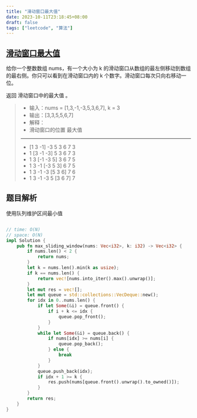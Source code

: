 ```yaml
---
title: "滑动窗口最大值"
date: 2023-10-11T23:18:45+08:00
draft: false
tags: ["leetcode", "算法"]
---
```


## [滑动窗口最大值](https://leetcode.cn/problems/sliding-window-maximum/description/)

给你一个整数数组 nums，有一个大小为 k 的滑动窗口从数组的最左侧移动到数组的最右侧。你只可以看到在滑动窗口内的 k 个数字。滑动窗口每次只向右移动一位。

返回 滑动窗口中的最大值 。

>- 输入：nums = [1,3,-1,-3,5,3,6,7], k = 3
>- 输出：[3,3,5,5,6,7]
>- 解释：
>- 滑动窗口的位置                最大值
>- --------------               -----
>- [1  3  -1] -3  5  3  6  7       3
>-  1 [3  -1  -3] 5  3  6  7       3
>-  1  3 [-1  -3  5] 3  6  7       5
>-  1  3  -1 [-3  5  3] 6  7       5
>-  1  3  -1  -3 [5  3  6] 7       6
>-  1  3  -1  -3  5 [3  6  7]      7


## 题目解析

使用队列维护区间最小值

```rust

// time: O(N)
// space: O(N)
impl Solution {
    pub fn max_sliding_window(nums: Vec<i32>, k: i32) -> Vec<i32> {
        if nums.len() < 2 {
            return nums;
        }
        let k = nums.len().min(k as usize);
        if k == nums.len() {
            return vec![nums.into_iter().max().unwrap()];
        }
        let mut res = vec![];
        let mut queue = std::collections::VecDeque::new();
        for idx in 0..nums.len() {
            if let Some(&i) = queue.front() {
                if i + k <= idx {
                    queue.pop_front();
                } 
            }
            while let Some(&i) = queue.back() {
                if nums[idx] >= nums[i] {
                    queue.pop_back();
                } else {
                    break
                }
            }
            queue.push_back(idx);
            if idx + 1 >= k {
                res.push(nums[queue.front().unwrap().to_owned()]);
            }
        }
        return res;
    }
}
```

